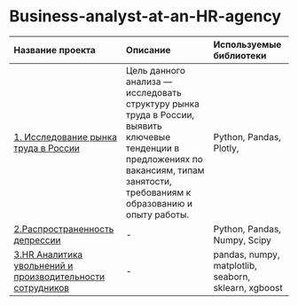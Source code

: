 # Business-analyst-at-an-HR-agency

| Название проекта | Описание |Используемые библиотеки|
| :-------------------- | :--------------------- |:---------------------------|
| [1. Исследование рынка труда в России](https://github.com/GusevaAnna/Business-analyst-at-an-HR-agency/tree/main/1) | Цель данного анализа — исследовать структуру рынка труда в России, выявить ключевые тенденции в предложениях по вакансиям, типам занятости, требованиям к образованию и опыту работы.|Python, Pandas, Plotly, |
| [2.Распространенность депрессии](_) | -|Python, Pandas,  Numpy, Scipy|
| [3.HR Аналитика увольнений и производительности сотрудников](https://colab.research.google.com/drive/1_IyPqXOiV1VwFwWk8GQ_DHK6up-fxwuF?usp=sharing) | - |pandas, numpy, matplotlib, seaborn, sklearn, xgboost|
